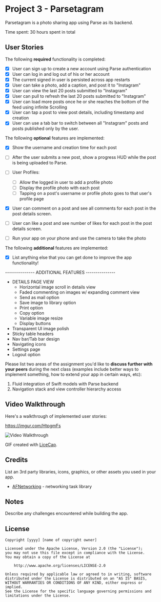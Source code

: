 # Project 3 - Parsetagram 

Parsetagram is a photo sharing app using Parse as its backend.

Time spent: 30 hours spent in total

## User Stories

The following **required** functionality is completed:

- [X] User can sign up to create a new account using Parse authentication
- [X] User can log in and log out of his or her account
- [X] The current signed in user is persisted across app restarts
- [X] User can take a photo, add a caption, and post it to "Instagram"
- [X] User can view the last 20 posts submitted to "Instagram"
- [X] User can pull to refresh the last 20 posts submitted to "Instagram"
- [X] User can load more posts once he or she reaches the bottom of the feed using infinite Scrolling
- [X] User can tap a post to view post details, including timestamp and creation
- [X] User can use a tab bar to switch between all "Instagram" posts and posts published only by the user.

The following **optional** features are implemented:

- [X] Show the username and creation time for each post
- [ ] After the user submits a new post, show a progress HUD while the post is being uploaded to Parse.
- [ ] User Profiles:
   - [ ] Allow the logged in user to add a profile photo
   - [ ] Display the profile photo with each post
   - [ ] Tapping on a post's username or profile photo goes to that user's profile page
- [X] User can comment on a post and see all comments for each post in the post details screen.
- [ ] User can like a post and see number of likes for each post in the post details screen.
- [ ] Run your app on your phone and use the camera to take the photo


The following **additional** features are implemented:

- [X] List anything else that you can get done to improve the app functionality!

--------------- ADDITIONAL FEATURES --------------- 
- DETAILS PAGE VIEW
    - Horizontal image scroll in details view 
    - Faded commenting on images w/ expanding comment view
    - Send as mail option 
    - Save image to library option
    - Print option
    - Copy option
    - Variable image resize 
    - Display buttons
- Transparent UI image polish
- Sticky table headers 
- Nav bar/Tab bar design 
- Navigating icons 
- Settings page 
- Logout option 

Please list two areas of the assignment you'd like to **discuss further with your peers** during the next class (examples include better ways to implement something, how to extend your app in certain ways, etc):

1. Fluid integration of Swift models with Parse backend 
2. Navigation stack and view controller hierarchy access 

## Video Walkthrough

Here's a walkthrough of implemented user stories:

https://imgur.com/HtpgmFs

<img src='http://imgur.com/HtpgmFs' title='Video Walkthrough' width='' alt='Video Walkthrough' />

GIF created with [LiceCap](http://www.cockos.com/licecap/).

## Credits

List an 3rd party libraries, icons, graphics, or other assets you used in your app.

- [AFNetworking](https://github.com/AFNetworking/AFNetworking) - networking task library


## Notes

Describe any challenges encountered while building the app.

## License

    Copyright [yyyy] [name of copyright owner]

    Licensed under the Apache License, Version 2.0 (the "License");
    you may not use this file except in compliance with the License.
    You may obtain a copy of the License at

        http://www.apache.org/licenses/LICENSE-2.0

    Unless required by applicable law or agreed to in writing, software
    distributed under the License is distributed on an "AS IS" BASIS,
    WITHOUT WARRANTIES OR CONDITIONS OF ANY KIND, either express or implied.
    See the License for the specific language governing permissions and
    limitations under the License.
